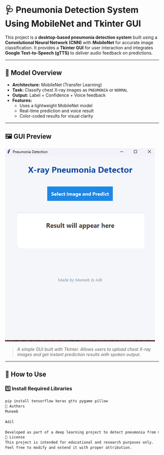 # 🩺 Pneumonia Detection System Using MobileNet and Tkinter GUI

This project is a **desktop-based pneumonia detection system** built using a **Convolutional Neural Network (CNN)** with **MobileNet** for accurate image classification. It provides a **Tkinter GUI** for user interaction and integrates **Google Text-to-Speech (gTTS)** to deliver audio feedback on predictions.

---

## 🧠 Model Overview

- **Architecture:** MobileNet (Transfer Learning)
- **Task:** Classify chest X-ray images as `PNEUMONIA` or `NORMAL`
- **Output:** Label + Confidence + Voice feedback
- **Features:**
  - Uses a lightweight MobileNet model
  - Real-time prediction and voice result
  - Color-coded results for visual clarity

---

## 🖼️ GUI Preview

![GUI Screenshot](gui.png)
> *A simple GUI built with Tkinter. Allows users to upload chest X-ray images and get instant prediction results with spoken output.*

---

## 🚀 How to Use

### 1️⃣ Install Required Libraries

```bash
pip install tensorflow keras gtts pygame pillow
👥 Authors
Muneeb

Adil

Developed as part of a deep learning project to detect pneumonia from medical images.
📄 License
This project is intended for educational and research purposes only.
Feel free to modify and extend it with proper attribution.
